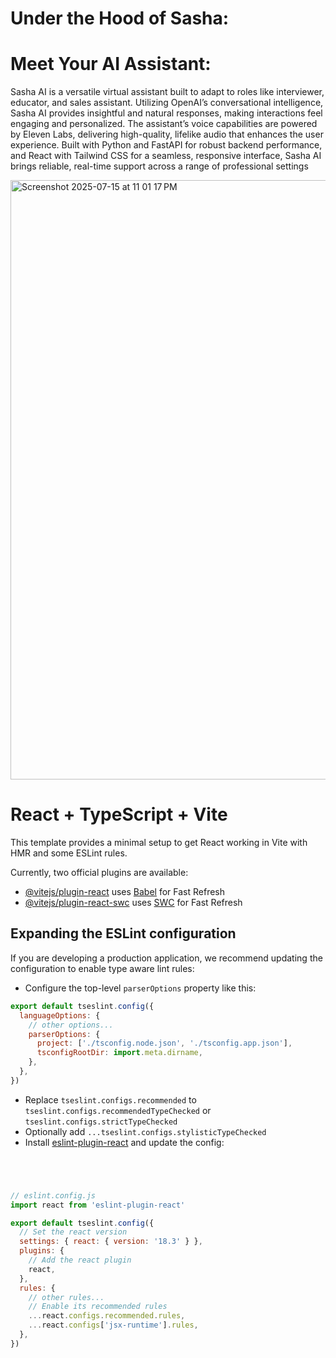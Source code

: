 # Under the Hood of Sasha:
# Meet Your AI Assistant:
Sasha AI is a versatile virtual assistant built to adapt to roles like interviewer, educator, and sales assistant. Utilizing OpenAI’s conversational intelligence, Sasha AI provides insightful and natural responses, making interactions feel engaging and personalized. The assistant’s voice capabilities are powered by Eleven Labs, delivering high-quality, lifelike audio that enhances the user experience. Built with Python and FastAPI for robust backend performance, and React with Tailwind CSS for a seamless, responsive interface, Sasha AI brings reliable, real-time support across a range of professional settings

<img width="1727" height="959" alt="Screenshot 2025-07-15 at 11 01 17 PM" src="https://github.com/user-attachments/assets/68fedd1c-cd08-4633-a14e-e3e86495dd97" />


# React + TypeScript + Vite

This template provides a minimal setup to get React working in Vite with HMR and some ESLint rules.

Currently, two official plugins are available:

- [@vitejs/plugin-react](https://github.com/vitejs/vite-plugin-react/blob/main/packages/plugin-react/README.md) uses [Babel](https://babeljs.io/) for Fast Refresh
- [@vitejs/plugin-react-swc](https://github.com/vitejs/vite-plugin-react-swc) uses [SWC](https://swc.rs/) for Fast Refresh

## Expanding the ESLint configuration

If you are developing a production application, we recommend updating the configuration to enable type aware lint rules:

- Configure the top-level `parserOptions` property like this:

```js
export default tseslint.config({
  languageOptions: {
    // other options...
    parserOptions: {
      project: ['./tsconfig.node.json', './tsconfig.app.json'],
      tsconfigRootDir: import.meta.dirname,
    },
  },
})
```

- Replace `tseslint.configs.recommended` to `tseslint.configs.recommendedTypeChecked` or `tseslint.configs.strictTypeChecked`
- Optionally add `...tseslint.configs.stylisticTypeChecked`
- Install [eslint-plugin-react](https://github.com/jsx-eslint/eslint-plugin-react) and update the config:

```js




// eslint.config.js
import react from 'eslint-plugin-react'

export default tseslint.config({
  // Set the react version
  settings: { react: { version: '18.3' } },
  plugins: {
    // Add the react plugin
    react,
  },
  rules: {
    // other rules...
    // Enable its recommended rules
    ...react.configs.recommended.rules,
    ...react.configs['jsx-runtime'].rules,
  },
})
```

